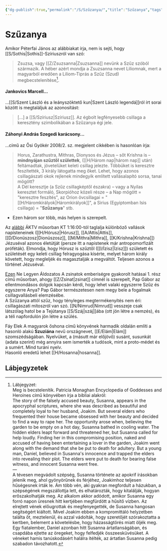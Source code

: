 ```yaml
---
{"dg-publish":true,"permalink":"/S/Szűzanya/","title":"Szűzanya","tags":["Englishtexttranslated"],"created":"2023-10-25T02:34","updated":"2024-02-02T03:59"}
---
```



# Szűzanya

Amikor Péterfai János az alábbiakat írja, nem is sejti, hogy [[S/Sothis\|Sothis]]-Szíriuszról van szó:  
> Zsuzsa, vagy [[Z/Zsuzsanna\|Zsuzsanna]] nevünk a Szűz szóból származik. A héber azért mondja a Zsuzsanna nevet Liliomnak, mert a magyarból eredően a Liliom-Tiprás a Szűz (Szud) megbecstelenítése[^1].  

#### Jankovics Marcell...

...[[S/Szent László és a leányszöktető kun\|Szent László legendá]]ról írt sorai között is megtaláljuk az azonosítást:  
> \[...\] a [[S/Szíriusz\|Szíriusz]]. Az égbolt legfényesebb csillaga a keresztény szimbolikában a Szűzanya égi jele.  

#### Záhonyi András Szegedi karácsony...

...című az Ősi Gyökér 2008/2. sz. megjelent cikkében is hasonlóan írja:  
> Horus, Zarathustra, Mithras, Dionysos és Jézus – sőt Krishna is – **mindnyájan szűztől születtek**, ([[H/Három nap\|három nap]] után) feltámadtak, jövetelüket keleti csillag jelezte. Többüket is keresztre feszítették, 3 király látogatta meg őket. Lehet, hogy azonos csillagászati okok rejlenek mindegyik említett vallásalapító sorsa, tanai mögött?  
> A Dél keresztje (a Szűz csillagképtől északra) – vagy a Nyilas keresztet formáló, Skorpióhoz közeli része – a Nap mögött = "keresztre feszítés", az Orion övcsillagai = "[[H/Háromkirályok\|Háromkirályok]]", a Sirius (Egyiptomban Isis csillaga) = "**Szűzanya**" stb.  
- Ezen három sor több, más helyen is szerepelt.  

Az [alábbi](https://youtu.be/RxOJrmdPYKA) ÁKTV műsorban KT 1:16:00-tól taglalja különböző vallások napisteneinek ([[H/Hórusz\|Hórusz]], [[A/Attis\|Attis]], [[D/Dionüszosz\|Dionüszosz]], [[M/Mithra\|Mithra]], [[K/Krishna\|Krishna]]) Jézuséval azonos életútját (persze itt a napistenek már antropomorfizált próféták). Elmondja, hogy Hórusz is szűztől ([[I/Ízisz\|Ízisz]]) született és születését egy keleti csillag felragyogása kísérte, melyet három király követett, hogy megleljék és magasztalják a megváltót. Teljesen azonos a történet Jézuséval.  

[Ezen](https://www.youtube.com/watch?v=R8u27XQCafI) Ne Legyen Áldozatos A zsinatok emberiségre gyakorolt hatásai 1. rész című műsorban, ahogy [[Z/Zsinat\|zsinat]] címnél is szerepelt, Pap Gábor az ellentmondásos dolgok kapcsán kérdi, hogy lehet valaki egyszerre Szűz és egyszerre Anya? Pap Gábor természetesen nem megy bele a fogalmak csillagvallásbeli elemzésébe.  
A Szűzanya attól szűz, hogy tényleges megtermékenyítés nem éri: csillagászati mítoszról van szó. [[N/Nimrud\|Nimrud]] vesszeje csak látszólag hatol be a Tejútanya [[S/Száj\|száj]]ába (ott jön létre a nemzés), és a téli napfordulón jön létre a szülés.  

Fáy Elek A magyarok őshona című könyvének harmadik oldalán említi a hasonló alakú **Szuziána** nevű országnevet, [[E/Elám\|Elám]] szomszédságában. Nyelvüket, a (másutt már előjövő) susánt, susunkát (adata szerint) még annyira sem ismerték a tudósok, mint a proto-médet és a sumért. Mind turáni nyelv.  
Hasonló eredetű lehet [[H/Hosanna\|hosanna]].  

## Lábjegyzetek

[^1]: Lábjegyzet:  
Meg is becstelenítik. Patricia Monaghan Encyclopedia of Goddesses and Heroines című könyvében írja a bibliai alakról:  
The story of the falsely accused beauty, Susanna, appears in the apocryphal scriptures, where she was described as beautiful and completely loyal to her husband, Joakim. But several elders who frequented their house became obsessed with her beauty and decided to find a way to rape her. The opportunity arose when, believing the garden to be empty on a hot day, Susanna bathed in cooling water. The hidden elders leapt forward and threatened her, but Susanna called for help loudly. Finding her in this compromising position, naked and accused of having been entertaining a lover in the garden, Joakim went along with the demand that she be put to death for adultery. But a young man, Daniel, believed in Susanna's innocence and trapped the elders into revealing their plot. The elders were put to death for bearing false witness, and innocent Susanna went free.  
—  
A tévesen megvádolt szépség, Susanna története az apokrif írásokban jelenik meg, ahol gyönyörűnek és férjéhez, Joakimhoz teljesen hűségesnek írták le. Ám több vén, aki gyakran megfordult a házukban, a szépségének megszállottja lett, és elhatározták, hogy kitalálják, hogyan erőszakolhatják meg. Az alkalom akkor adódott, amikor Susanna egy forró napon üresnek hitt kertjében megfürdött a hűsítő vízben. Az elrejtett vének előugrottak és megfenyegették, de Susanna hangosan segítségért kiáltott. Mivel Joakim ebben a kompromittáló helyzetben találta őt, meztelenül, és azzal vádolták, hogy szeretőjét szórakoztatta a kertben, belement a követelésbe, hogy házasságtörés miatt öljék meg. Egy fiatalember, Daniel azonban hitt Susanna ártatlanságában, és csapdába ejtette az öregeket, hogy felfedjék összeesküvésüket. A véneket hamis tanúskodásért halálra ítélték, az ártatlan Susanna pedig szabadon távozhatott.  